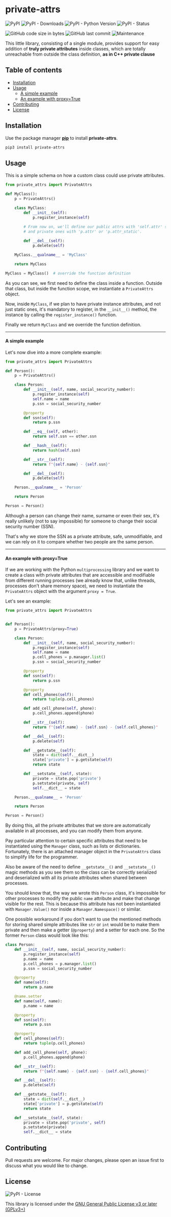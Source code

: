 # private-attrs

![PyPI](https://img.shields.io/pypi/v/private-attrs?label=latest)
![PyPI - Downloads](https://img.shields.io/pypi/dm/private-attrs)
![PyPI - Python Version](https://img.shields.io/pypi/pyversions/private-attrs)
![PyPI - Status](https://img.shields.io/pypi/status/private-attrs)

![GitHub code size in bytes](https://img.shields.io/github/languages/code-size/fernandoenzo/private-attrs)
![GitHub last commit](https://img.shields.io/github/last-commit/fernandoenzo/private-attrs)
![Maintenance](https://img.shields.io/maintenance/yes/2020)

This little library, consisting of a single module, provides support for easy addition of **truly private attributes** inside classes, which are totally unreachable from outside the class
 definition, **as in C++ private clause**

## Table of contents

<!--ts-->
  * [Installation](#installation)
  * [Usage](#usage)
      * [A simple example](#a-simple-example)
      * [An example with proxy=True](#an-example-with-proxytrue)
  * [Contributing](#contributing)
  * [License](#license)
<!--te-->

## Installation

Use the package manager [**pip**](https://pip.pypa.io/en/stable/) to install **private-attrs**.

```bash
pip3 install private-attrs
```

## Usage

This is a simple schema on how a custom class could use private attributes.
```python
from private_attrs import PrivateAttrs

def MyClass():
    p = PrivateAttrs()

    class MyClass:
        def __init__(self):
            p.register_instance(self)
            
        # From now on, we'll define our public attrs with 'self.attr' syntax as usual,
        # and private ones with 'p.attr' or 'p.attr_static'.

        def __del__(self):
            p.delete(self)

    MyClass.__qualname__ = 'MyClass'    

    return MyClass

MyClass = MyClass()  # override the function definition
```
As you can see, we first need to define the class inside a function. Outside that class, but inside the function scope, we instantiate a `PrivateAttrs` object.  

Now, inside `MyClass`, if we plan to have private instance attributes, and not just static ones, it's mandatory to register, in the `__init__()` method, the instance by calling the
 `register_instance()` function.

Finally we return `MyClass` and we override the function definition.
- - -

#### A simple example

Let's now dive into a more complete example:

```python
from private_attrs import PrivateAttrs

def Person():
    p = PrivateAttrs()

    class Person:
        def __init__(self, name, social_security_number):
            p.register_instance(self)
            self.name = name
            p.ssn = social_security_number

        @property
        def ssn(self):
            return p.ssn

        def __eq__(self, other):
            return self.ssn == other.ssn

        def __hash__(self):
            return hash(self.ssn)

        def __str__(self):
            return f"{self.name} - {self.ssn}"

        def __del__(self):
            p.delete(self)

    Person.__qualname__ = 'Person'

    return Person

Person = Person()
```
Although a person can change their name, surname or even their sex, it's really unlikely (not to say impossible) for someone to change their social security number (SSN).

That's why we store the SSN as a private attribute, safe, unmodifiable, and we can rely on it to compare whether two people are the same person.
- - -


#### An example with proxy=True

If we are working with the Python `multiprocessing` library and we want to create a class with private attributes that are accessible and modifiable from different running processes (we already
know that, unlike threads, processes don't share memory space), we need to instantiate the `PrivateAttrs` object with the argument `proxy = True`.  

Let's see an example:

```python
from private_attrs import PrivateAttrs


def Person():
    p = PrivateAttrs(proxy=True)

    class Person:
        def __init__(self, name, social_security_number):
            p.register_instance(self)
            self.name = name
            p.cell_phones = p.manager.list()
            p.ssn = social_security_number

        @property
        def ssn(self):
            return p.ssn

        @property
        def cell_phones(self):
            return tuple(p.cell_phones)

        def add_cell_phone(self, phone):
            p.cell_phones.append(phone)

        def __str__(self):
            return f"{self.name} - {self.ssn} - {self.cell_phones}"

        def __del__(self):
            p.delete(self)

        def __getstate__(self):
            state = dict(self.__dict__)
            state['private'] = p.getstate(self)
            return state

        def __setstate__(self, state):
            private = state.pop('private')
            p.setstate(private, self)
            self.__dict__ = state

    Person.__qualname__ = 'Person'    

    return Person

Person = Person()
```

By doing this, all the private attributes that we store are automatically available in all processes, and you can modify them from anyone.

Pay particular attention to certain specific attributes that need to be instantiated using the `Manager` class, such as lists or dictionaries. Fortunately, there is an attached manager object in
 the `PrivateAttrs` class to simplify life for the programmer.
 
Also be aware of the need to define `__getstate__()` and `__setstate__()` magic methods as you see them so the class can be correctly
serialized and deserialized with all its private attributes when shared between processes.

You should know that, the way we wrote this `Person` class, it's impossible for other processes to modify the public `name` attribute and make that change visible for the rest.
This is because this attribute has not been instantiated with `Manager.Value()` nor inside a `Manager.Namespace()` or similar.

One possible workaround if you don't want to use the mentioned methods for storing shared simple attributes like `str` or `int` would be to make them private and then make a getter (`@property`)
and a setter for each one. So the former `Person` class would look like this:

```python
class Person:
    def __init__(self, name, social_security_number):
        p.register_instance(self)
        p.name = name
        p.cell_phones = p.manager.list()
        p.ssn = social_security_number

    @property
    def name(self):
        return p.name

    @name.setter
    def name(self, name):
        p.name = name

    @property
    def ssn(self):
        return p.ssn

    @property
    def cell_phones(self):
        return tuple(p.cell_phones)

    def add_cell_phone(self, phone):
        p.cell_phones.append(phone)

    def __str__(self):
        return f"{self.name} - {self.ssn} - {self.cell_phones}"

    def __del__(self):
        p.delete(self)

    def __getstate__(self):
        state = dict(self.__dict__)
        state['private'] = p.getstate(self)
        return state

    def __setstate__(self, state):
        private = state.pop('private', self)
        p.setstate(private)
        self.__dict__ = state
```

## Contributing

Pull requests are welcome. For major changes, please open an issue first to discuss what you would like to change.

## License

![PyPI - License](https://img.shields.io/pypi/l/private-attrs)

This library is licensed under the [GNU General Public License v3 or later (GPLv3+)](https://choosealicense.com/licenses/gpl-3.0/)